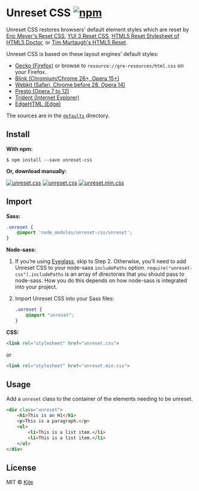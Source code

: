 # Unreset CSS [![npm](https://img.shields.io/npm/v/unreset-css.svg)](https://www.npmjs.com/package/unreset-css)

Unreset CSS restores browsers' default element styles which are reset by [Eric Meyer's Reset CSS](http://meyerweb.com/eric/tools/css/reset/), [YUI 3 Reset CSS](http://yuilibrary.com/yui/docs/cssreset/), [HTML5 Reset Stylesheet of HTML5 Doctor](http://html5doctor.com/html-5-reset-stylesheet/), or [Tim Murtaugh's HTML5 Reset](http://html5reset.org/).

Unreset CSS is based on these layout engines' default styles:

- [Gecko (Firefox)](https://dxr.mozilla.org/mozilla-central/source/layout/style/res/html.css) or browse to `resource://gre-resources/html.css` on your Firefox.
- [Blink (Chromium/Chrome 28+, Opera 15+)](https://chromium.googlesource.com/chromium/blink/+/master/Source/core/css/html.css)
- [Webkit (Safari, Chrome before 28, Opera 14)](http://trac.webkit.org/browser/trunk/Source/WebCore/css/html.css)
- [Presto (Opera 7 to 12)](http://www.iecss.com/opera-10.51.css)
- [Trident (Internet Explorer)](http://www.iecss.com/ie-9.css)
- [EdgeHTML (Edge)](http://www.iecss.com/edgehtml-13.10586.css)

The sources are in the [`defaults`](https://github.com/ixkaito/unreset-css/tree/master/defaults) directory.

## Install

**With npm:**

```shell
$ npm install --save unreset-css
```

**Or, download manually:**

[![unreset.css](https://img.shields.io/badge/Download-_unreset.scss-brightgreen.svg)](https://raw.githubusercontent.com/ixkaito/unreset-css/master/_unreset.scss) [![unreset.css](https://img.shields.io/badge/Download-unreset.css-brightgreen.svg)](https://raw.githubusercontent.com/ixkaito/unreset-css/master/dist/unreset.css) [![unreset.min.css](https://img.shields.io/badge/Download-unreset.min.css-brightgreen.svg)](https://raw.githubusercontent.com/ixkaito/unreset-css/master/dist/unreset.min.css)

## Import

**Sass:**

```scss
.unreset {
    @import 'node_modules/unreset-css/unreset';
}
```

**Node-sass:**

1.  If you’re using [Eyeglass](http://eyeglass.rocks), skip to Step 2. Otherwise, you’ll need to add Unreset CSS to your node-sass `includePaths` option. `require("unreset-css").includePaths` is an array of directories that you should pass to node-sass. How you do this depends on how node-sass is integrated into your project.

2.  Import Unreset CSS into your Sass files:

    ```scss
    .unreset {
        @import "unreset";
    }
    ```

**CSS:**

```html
<link rel="stylesheet" href="unreset.css">
```

or 

```html
<link rel="stylesheet" href="unreset.min.css">
```

## Usage

Add a `unreset` class to the container of the elements needing to be unreset.

```html
<div class="unreset">
    <h1>This is an H1</h1>
    <p>This is a paragraph.</p>
    <ul>
        <li>This is a list item.</li>
        <li>This is a list item.</li>
    </ul>
</div>
```

## License

MIT © [Kite](https://github.com/ixkaito)
